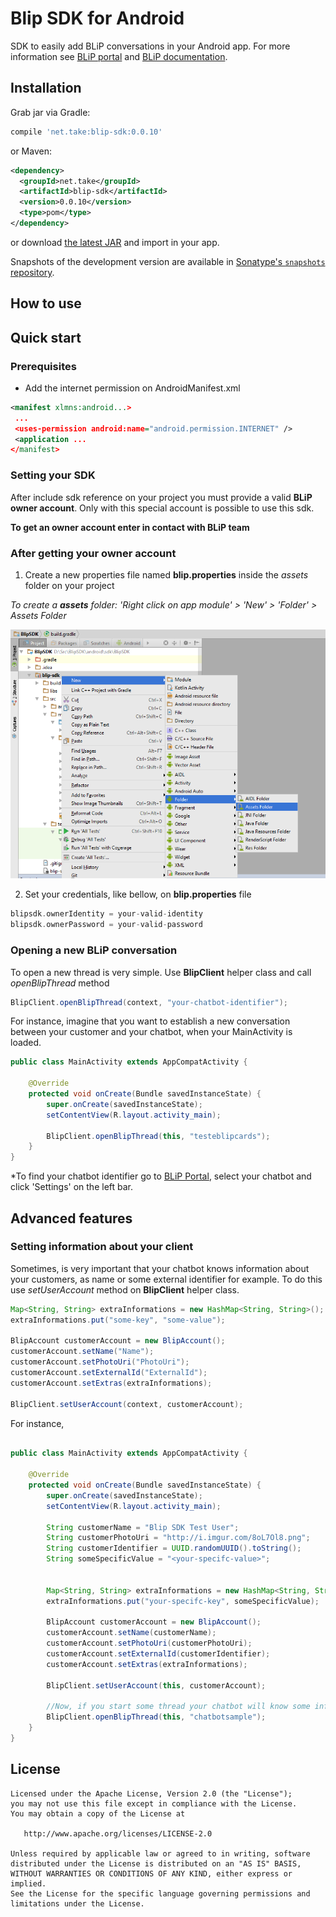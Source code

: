 
Blip SDK for Android
======

SDK to easily add BLiP conversations in your Android app. For more information see [BLiP portal][1] and [BLiP documentation][2].

Installation
--------

Grab jar via Gradle:
```groovy
compile 'net.take:blip-sdk:0.0.10'
```

or Maven:
```xml
<dependency>
  <groupId>net.take</groupId>
  <artifactId>blip-sdk</artifactId>
  <version>0.0.10</version>
  <type>pom</type>
</dependency>
```

or download [the latest JAR][3] and import in your app.

Snapshots of the development version are available in [Sonatype's `snapshots` repository][snap].

How to use
-------------------------

## Quick start

### Prerequisites

* Add the internet permission on AndroidManifest.xml

```xml
<manifest xlmns:android...>
 ...
 <uses-permission android:name="android.permission.INTERNET" />
 <application ...
</manifest>
```

### Setting your SDK

After include sdk reference on your project you must provide a valid **BLiP owner account**. 
Only with this special account is possible to use this sdk.

__To get an owner account enter in contact with BLiP team__

### After getting your owner account

1. Create a new properties file named **blip.properties** inside the *assets* folder on your project 

*To create a **assets** folder: 'Right click on app module' > 'New' > 'Folder' > Assets Folder*

![](images/assetsfolder.png)

2. Set your credentials, like bellow, on **blip.properties** file

```groovy
blipsdk.ownerIdentity = your-valid-identity
blipsdk.ownerPassword = your-valid-password
```

### Opening a new BLiP conversation

To open a new thread is very simple. Use **BlipClient** helper class and call *openBlipThread* method

```java
BlipClient.openBlipThread(context, "your-chatbot-identifier");
```

For instance, imagine that you want to establish a new conversation between your customer and your chatbot, when your MainActivity is loaded.

```java
public class MainActivity extends AppCompatActivity {

    @Override
    protected void onCreate(Bundle savedInstanceState) {
        super.onCreate(savedInstanceState);
        setContentView(R.layout.activity_main);

        BlipClient.openBlipThread(this, "testeblipcards");
    }
}
```

*To find your chatbot identifier go to [BLiP Portal](https://portal.blip.ai/#/application), select your chatbot and click 'Settings' on the left bar.

## Advanced features

### Setting information about your client

Sometimes, is very important that your chatbot knows information about your customers, as name or some external identifier for example.
To do this use *setUserAccount* method on **BlipClient** helper class.

```java
Map<String, String> extraInformations = new HashMap<String, String>();
extraInformations.put("some-key", "some-value");

BlipAccount customerAccount = new BlipAccount();
customerAccount.setName("Name");
customerAccount.setPhotoUri("PhotoUri");
customerAccount.setExternalId("ExternalId");
customerAccount.setExtras(extraInformations);

BlipClient.setUserAccount(context, customerAccount);
```

For instance,

```java

public class MainActivity extends AppCompatActivity {

    @Override
    protected void onCreate(Bundle savedInstanceState) {
        super.onCreate(savedInstanceState);
        setContentView(R.layout.activity_main);

        String customerName = "Blip SDK Test User";
        String customerPhotoUri = "http://i.imgur.com/8oL7Ol8.png";
        String customerIdentifier = UUID.randomUUID().toString();
        String someSpecificValue = "<your-specifc-value>";


        Map<String, String> extraInformations = new HashMap<String, String>();
        extraInformations.put("your-specifc-key", someSpecificValue);

        BlipAccount customerAccount = new BlipAccount();
        customerAccount.setName(customerName);
        customerAccount.setPhotoUri(customerPhotoUri);
        customerAccount.setExternalId(customerIdentifier);
        customerAccount.setExtras(extraInformations);

        BlipClient.setUserAccount(this, customerAccount);

        //Now, if you start some thread your chatbot will know some information about your customers
        BlipClient.openBlipThread(this, "chatbotsample");
    }
}
```

License
-------

    Licensed under the Apache License, Version 2.0 (the "License");
    you may not use this file except in compliance with the License.
    You may obtain a copy of the License at

       http://www.apache.org/licenses/LICENSE-2.0

    Unless required by applicable law or agreed to in writing, software
    distributed under the License is distributed on an "AS IS" BASIS,
    WITHOUT WARRANTIES OR CONDITIONS OF ANY KIND, either express or implied.
    See the License for the specific language governing permissions and
    limitations under the License.


 [1]: https://blip.ai
 [2]: https://portal.blip.ai/#/docs/home
 [3]: http://search.maven.org/#search%7Cga%7C1%7Cg%3A%22net.take%22
 [snap]: https://oss.sonatype.org/content/repositories/snapshots/
